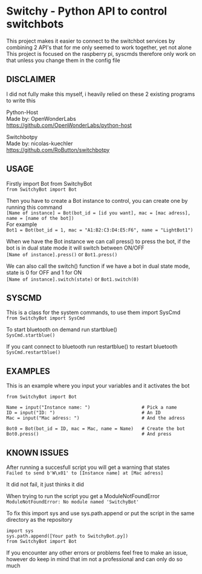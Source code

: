 # Switchy - Python API to control switchbots
This project makes it easier to connect to the switchbot services by combining 2 API's that for me only seemed to work together, yet not alone
This project is focused on the raspberry pi, syscmds therefore only work on that unless you change them in the config file

## DISCLAIMER
I did not fully make this myself, i heavily relied on these 2 existing programs to write this

Python-Host <br/>
Made by: OpenWonderLabs <br/>
https://github.com/OpenWonderLabs/python-host <br/>

Switchbotpy <br/>
Made by: nicolas-kuechler <br/>
https://github.com/RoButton/switchbotpy <br/>

## USAGE
Firstly import Bot from SwitchyBot <br/>
`from SwitchyBot import Bot` <br/>

Then you have to create a Bot instance to control, you can create one by running this command <br/>
`[Name of instance] = Bot(bot_id = [id you want], mac = [mac adress], name = [name of the bot])` <br/>
For example <br />
`Bot1 = Bot(bot_id = 1, mac = "A1:B2:C3:D4:E5:F6", name = "LightBot1")` <br/>

When we have the Bot instance we can call press() to press the bot, if the bot is in dual state mode it will switch between ON/OFF <br/>
`[Name of instance].press()` or `Bot1.press()` <br/>

We can also call the switch() function if we have a bot in dual state mode, state is 0 for OFF and 1 for ON <br/>
`[Name of instance].switch(state)` or `Bot1.switch(0)` <br/>

## SYSCMD
This is a class for the system commands, to use them import SysCmd <br/>
`from SwitchyBot import SysCmd` <br/>

To start bluetooth on demand run startblue() <br/>
`SysCmd.startblue()` <br/>

If you cant connect to bluetooth run restartblue() to restart bluetooth <br/>
`SysCmd.restartblue()` <br/>

## EXAMPLES
This is an example where you input your variables and it activates the bot
```
from SwitchyBot import Bot

Name = input("Instance name: ")                   # Pick a name
ID = input("ID: ")                                # An ID
Mac = input("Mac adress: ")                       # And the adress

Bot0 = Bot(bot_id = ID, mac = Mac, name = Name)   # Create the bot
Bot0.press()                                      # And press
```

## KNOWN ISSUES
After running a succesfull script you will get a warning that states <br/>
`Failed to send b'W\x01' to [Instance name] at [Mac adress]` <br/>

It did not fail, it just thinks it did <br/>

When trying to run the script you get a ModuleNotFoundError <br/>
`ModuleNotFoundError: No module named 'SwitchyBot'` <br/>

To fix this import sys and use sys.path.append or put the script in the same directory as the repository <br/>
```
import sys
sys.path.append([Your path to SwitchyBot.py])
from SwitchyBot import Bot
```

If you encounter any other errors or problems feel free to make an issue, however do keep in mind that im not a professional and can only do so much
